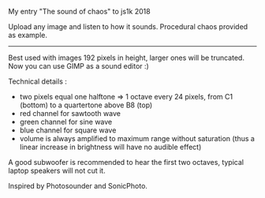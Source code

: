 My entry "The sound of chaos" to js1k 2018

Upload any image and listen to how it sounds. Procedural chaos provided as example.

------

Best used with images 192 pixels in height, larger ones will be truncated.
Now you can use GIMP as a sound editor :)

Technical details : 
* two pixels equal one halftone => 1 octave every 24 pixels, from C1 (bottom) to a quartertone above B8 (top)
* red channel for sawtooth wave
* green channel for sine wave
* blue channel for square wave
* volume is always amplified to maximum range without saturation (thus a linear increase in brightness will have no audible effect)
 
A good subwoofer is recommended to hear the first two octaves, typical laptop speakers will not cut it.
 
Inspired by Photosounder and SonicPhoto.